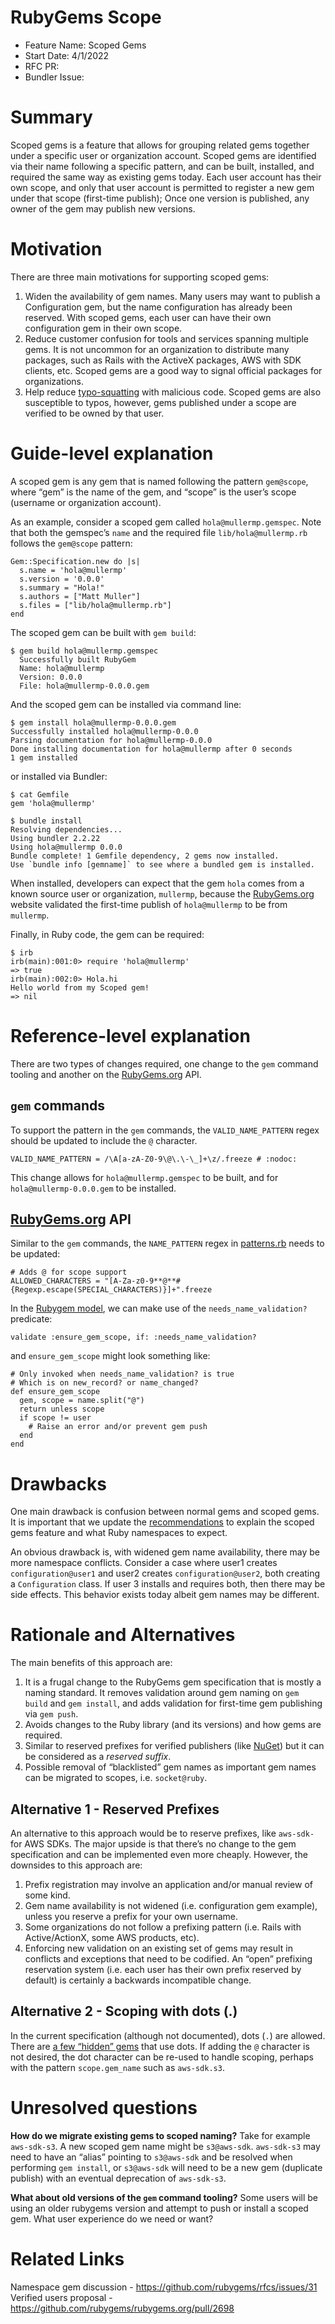 # RubyGems Scope

* Feature Name: Scoped Gems
* Start Date: 4/1/2022
* RFC PR:
* Bundler Issue:

# Summary

Scoped gems is a feature that allows for grouping related gems together under a specific user or organization account. Scoped gems are identified via their name following a specific pattern, and can be built, installed, and required the same way as existing gems today. Each user account has their own scope, and only that user account is permitted to register a new gem under that scope (first-time publish); Once one version is published, any owner of the gem may publish new versions.

# Motivation

There are three main motivations for supporting scoped gems:

1. Widen the availability of gem names. Many users may want to publish a Configuration gem, but the name configuration has already been reserved. With scoped gems, each user can have their own configuration gem in their own scope.
2. Reduce customer confusion for tools and services spanning multiple gems. It is not uncommon for an organization to distribute many packages, such as Rails with the ActiveX packages, AWS with SDK clients, etc. Scoped gems are a good way to signal official packages for organizations.
3. Help reduce [typo-squatting](https://blog.reversinglabs.com/blog/mining-for-malicious-ruby-gems) with malicious code. Scoped gems are also susceptible to typos, however, gems published under a scope are verified to be owned by that user.

# Guide-level explanation

A scoped gem is any gem that is named following the pattern `gem@scope`, where “gem” is the name of the gem, and “scope” is the user’s scope (username or organization account).

As an example, consider a scoped gem called `hola@mullermp.gemspec`. Note that both the gemspec’s `name` and the required file `lib/hola@mullermp.rb` follows the `gem@scope` pattern:

```
Gem::Specification.new do |s|
  s.name = 'hola@mullermp'
  s.version = '0.0.0'
  s.summary = "Hola!"
  s.authors = ["Matt Muller"]
  s.files = ["lib/hola@mullermp.rb"]
end
```

The scoped gem can be built with `gem build`:

```
$ gem build hola@mullermp.gemspec 
  Successfully built RubyGem
  Name: hola@mullermp
  Version: 0.0.0
  File: hola@mullermp-0.0.0.gem

```

And the scoped gem can be installed via command line:

```
$ gem install hola@mullermp-0.0.0.gem
Successfully installed hola@mullermp-0.0.0
Parsing documentation for hola@mullermp-0.0.0
Done installing documentation for hola@mullermp after 0 seconds
1 gem installed
```

or installed via Bundler:

```
$ cat Gemfile
gem 'hola@mullermp'

$ bundle install
Resolving dependencies...
Using bundler 2.2.22
Using hola@mullermp 0.0.0
Bundle complete! 1 Gemfile dependency, 2 gems now installed.
Use `bundle info [gemname]` to see where a bundled gem is installed.
```

When installed, developers can expect that the gem `hola` comes from a known source user or organization, `mullermp`, because the [RubyGems.org](http://rubygems.org/) website validated the first-time publish of `hola@mullermp` to be from `mullermp`.

Finally, in Ruby code, the gem can be required:

```
$ irb
irb(main):001:0> require 'hola@mullermp'
=> true
irb(main):002:0> Hola.hi
Hello world from my Scoped gem!
=> nil
```

# Reference-level explanation

There are two types of changes required, one change to the `gem` command tooling and another on the [RubyGems.org](http://rubygems.org/) API.

## `gem` commands

To support the pattern in the `gem` commands, the `VALID_NAME_PATTERN` regex should be updated to include the `@` character.

```
VALID_NAME_PATTERN = /\A[a-zA-Z0-9\@\.\-\_]+\z/.freeze # :nodoc:
```

This change allows for `hola@mullermp.gemspec` to be built, and for `hola@mullermp-0.0.0.gem` to be installed.

## [RubyGems.org](http://rubygems.org/) API

Similar to the `gem` commands, the `NAME_PATTERN` regex in [patterns.rb](https://github.com/rubygems/rubygems.org/blob/84a49869c19303bf3a02c9f7edab67de093c65c1/lib/patterns.rb) needs to be updated:

```
# Adds @ for scope support
ALLOWED_CHARACTERS = "[A-Za-z0-9**@**#{Regexp.escape(SPECIAL_CHARACTERS)}]+".freeze
```

In the [Rubygem model](https://github.com/rubygems/rubygems.org/blob/master/app/models/rubygem.rb), we can make use of the `needs_name_validation?` predicate:

```
validate :ensure_gem_scope, if: :needs_name_validation?
```

and `ensure_gem_scope` might look something like:

```
# Only invoked when needs_name_validation? is true
# Which is on new_record? or name_changed?
def ensure_gem_scope
  gem, scope = name.split("@")
  return unless scope
  if scope != user
    # Raise an error and/or prevent gem push
  end
end
```

# Drawbacks

One main drawback is confusion between normal gems and scoped gems. It is important that we update the [recommendations](https://guides.rubygems.org/name-your-gem/) to explain the scoped gems feature and what Ruby namespaces to expect.

An obvious drawback is, with widened gem name availability, there may be more namespace conflicts. Consider a case where user1 creates `configuration@user1` and user2 creates `configuration@user2`, both creating a `Configuration` class. If user 3 installs and requires both, then there may be side effects. This behavior exists today albeit gem names may be different.

# Rationale and Alternatives

The main benefits of this approach are:

1. It is a frugal change to the RubyGems gem specification that is mostly a naming standard. It removes validation around gem naming on `gem build` and `gem install`, and adds validation for first-time gem publishing via `gem push`.
2. Avoids changes to the Ruby library (and its versions) and how gems are required.
3. Similar to reserved prefixes for verified publishers (like [NuGet](https://github.com/NuGet/Home/wiki/NuGet-Package-Identity-Verification)) but it can be considered as a *reserved suffix*.
4. Possible removal of “blacklisted” gem names as important gem names can be migrated to scopes, i.e. `socket@ruby`.

## Alternative 1 - Reserved Prefixes

An alternative to this approach would be to reserve prefixes, like `aws-sdk-` for AWS SDKs. The major upside is that there’s no change to the gem specification and can be implemented even more cheaply. However, the downsides to this approach are:

1. Prefix registration may involve an application and/or manual review of some kind.
2. Gem name availability is not widened (i.e. configuration gem example), unless you reserve a prefix for your own username.
3. Some organizations do not follow a prefixing pattern (i.e. Rails with Active/ActionX, some AWS products, etc).
4. Enforcing new validation on an existing set of gems may result in conflicts and exceptions that need to be codified. An “open” prefixing reservation system (i.e. each user has their own prefix reserved by default) is certainly a backwards incompatible change.

## Alternative 2 - Scoping with dots (.)

In the current specification (although not documented), dots (`.`) are allowed. There are [a few “hidden” gems](https://rubygems.org/search?query=.) that use dots. If adding the `@` character is not desired, the dot character can be re-used to handle scoping, perhaps with the pattern `scope.gem_name` such as `aws-sdk.s3`.

# Unresolved questions

**How do we migrate existing gems to scoped naming?**
Take for example `aws-sdk-s3`. A new scoped gem name might be `s3@aws-sdk`. `aws-sdk-s3` may need to have an “alias” pointing to `s3@aws-sdk` and be resolved when performing `gem install`, or `s3@aws-sdk` will need to be a new gem (duplicate publish) with an eventual deprecation of `aws-sdk-s3`.

**What about old versions of the `gem` command tooling?**
Some users will be using an older rubygems version and attempt to push or install a scoped gem. What user experience do we need or want?

# Related Links

Namespace gem discussion - https://github.com/rubygems/rfcs/issues/31
Verified users proposal - https://github.com/rubygems/rubygems.org/pull/2698

